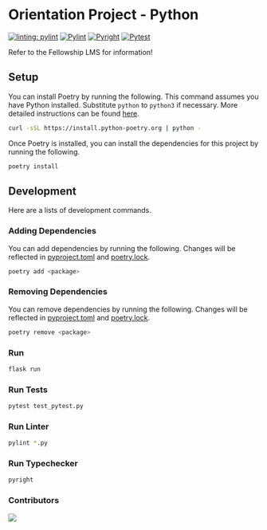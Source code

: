 # Orientation Project - Python

[![linting: pylint](https://img.shields.io/badge/linting-pylint-yellowgreen)](https://github.com/PyCQA/pylint)
[![Pylint](https://github.com/MLH-Fellowship/orientation-project-python-23.SUM.B.1/actions/workflows/pylint.yml/badge.svg)](https://github.com/MLH-Fellowship/orientation-project-python-23.SUM.B.1/actions/workflows/pylint.yml)
[![Pyright](https://github.com/MLH-Fellowship/orientation-project-python-23.SUM.B.1/actions/workflows/pyright.yml/badge.svg)](https://github.com/MLH-Fellowship/orientation-project-python-23.SUM.B.1/actions/workflows/pyright.yml)
[![Pytest](https://github.com/MLH-Fellowship/orientation-project-python-23.SUM.B.1/actions/workflows/pytest.yml/badge.svg)](https://github.com/MLH-Fellowship/orientation-project-python-23.SUM.B.1/actions/workflows/pytest.yml)

Refer to the Fellowship LMS for information!

## Setup

You can install Poetry by running the following. This command assumes you have Python installed. Substitute `python` to `python3` if necessary. More detailed instructions can be found [here](https://python-poetry.org/docs/#installing-with-the-official-installer).

```bash
curl -sSL https://install.python-poetry.org | python -
```

Once Poetry is installed, you can install the dependencies for this project by running the following.

```bash
poetry install
```

## Development

Here are a lists of development commands.

### Adding Dependencies

You can add dependencies by running the following. Changes will be reflected in [pyproject.toml](pyproject.toml) and [poetry.lock](poetry.lock).

```bash
poetry add <package>
```

### Removing Dependencies

You can remove dependencies by running the following. Changes will be reflected in [pyproject.toml](pyproject.toml) and [poetry.lock](poetry.lock).

```bash
poetry remove <package>
```

### Run

```bash
flask run
```

### Run Tests

```bash
pytest test_pytest.py
```

### Run Linter

```bash
pylint *.py
```

### Run Typechecker

```bash
pyright
```

### Contributors
[![](https://contrib.rocks/image?repo=MLH-Fellowship/orientation-project-python-23.SUM.B.1)](https://github.com/MLH-Fellowship/orientation-project-python-23.SUM.B.1/graphs/contributors)
